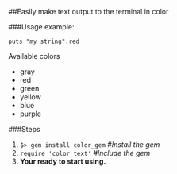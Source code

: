 ##Easily make text output to the terminal in color

###Usage example:

	puts "my string".red

Available colors

 - gray
 - red
 - green
 - yellow
 - blue
 - purple

###Steps
 
 1. `$> gem install color_gem` *#Install the gem*
 2. `require 'color_text'` *#Include the gem*
 3. **Your ready to start using.**